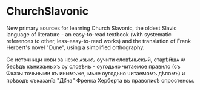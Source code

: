 # ChurchSlavonic

New primary sources for learning Church Slavonic, the oldest Slavic language of literature - an easy-to-read textbook (with systematic references to other, less-easy-to-read works) and the translation of Frank Herbert's novel "Dune", using a simplified orthography.

Се источници нови за неже ѧзыкъ оучити словѣньскый, старѣйшѧ ѿ бесѣдъ кънижьныхъ оу словѣнъ - оугодьно читаемое правило (съ ѿказы точьными къ инымъже, мьне оугодьно читаемомъ дѣломъ) и прѣводъ съказанïa "Дꙋна" Френка Херберта въ правописѣ опростеном.
